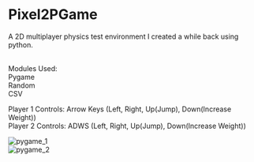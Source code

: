 # Pixel2PGame<br />
A 2D multiplayer physics test environment I created a while back using python.<br />
<br />

Modules Used:<br />
Pygame<br />
Random<br />
CSV<br />

Player 1 Controls: Arrow Keys (Left, Right, Up(Jump), Down(Increase Weight))<br />
Player 2 Controls: ADWS (Left, Right, Up(Jump), Down(Increase Weight))<br />

![pygame_1](https://user-images.githubusercontent.com/100044690/208936593-b00e0812-8086-4d5f-b52c-f4db3cfaf530.PNG)<br />
![pygame_2](https://user-images.githubusercontent.com/100044690/208936623-b8deb076-354d-41a4-a484-ed2ce4c45758.PNG)<br />
